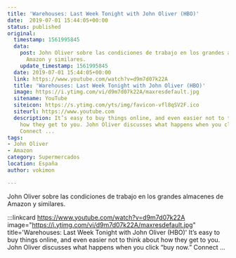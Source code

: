 ```yaml
---
title: 'Warehouses: Last Week Tonight with John Oliver (HBO)'
date:  2019-07-01 15:44:05+00:00
status: published
original:
  timestamp: 1561995845
  data:
    post: John Oliver sobre las condiciones de trabajo en los grandes almacenes de
      Amazon y similares.
    update_timestamp: 1561995845
  date: 2019-07-01 15:44:05+00:00
  link: https://www.youtube.com/watch?v=d9m7d07k22A
  title: 'Warehouses: Last Week Tonight with John Oliver (HBO)'
  image: https://i.ytimg.com/vi/d9m7d07k22A/maxresdefault.jpg
  sitename: YouTube
  siteicon: https://s.ytimg.com/yts/img/favicon-vfl8qSV2F.ico
  siteurl: https://www.youtube.com
  description: It’s easy to buy things online, and even easier not to think about
    how they get to you. John Oliver discusses what happens when you click “buy now.”
    Connect ...
tags:
- John Oliver
- Amazon
category: Supermercados
location: España
author: vokimon

---
```

John Oliver sobre las condiciones de trabajo en los grandes almacenes de Amazon y similares.

:::linkcard https://www.youtube.com/watch?v=d9m7d07k22A image="https://i.ytimg.com/vi/d9m7d07k22A/maxresdefault.jpg" title='Warehouses: Last Week Tonight with John Oliver (HBO)'
    It’s easy to buy things online, and even easier not to think about how they get to you. John Oliver discusses what happens when you click “buy now.” Connect ...

